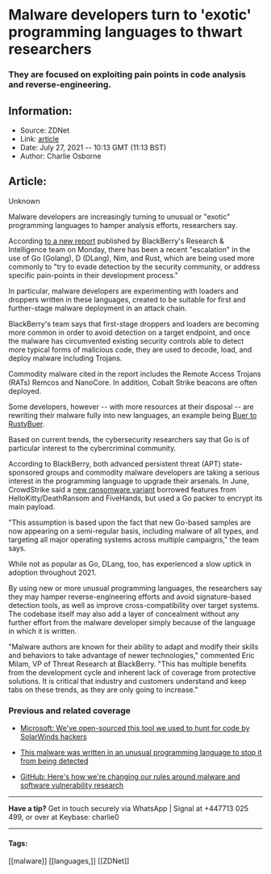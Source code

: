 # Malware developers turn to 'exotic' programming languages to thwart researchers
### They are focused on exploiting pain points in code analysis and reverse-engineering.

## Information:
+ Source: ZDNet
+ Link: [article](https://www.zdnet.com/article/malware-developers-turn-to-exotic-programming-languages-to-thwart-researchers/)
+ Date: July 27, 2021 -- 10:13 GMT (11:13 BST)
+ Author: Charlie Osborne


## Article:
Unknown

Malware developers are increasingly turning to unusual or "exotic" programming languages to hamper analysis efforts, researchers say.  


According [to a new report](https://www.blackberry.com/us/en/forms/enterprise/report-old-dogs-new-tricks) published by BlackBerry's Research & Intelligence team on Monday, there has been a recent "escalation" in the use of Go (Golang), D (DLang), Nim, and Rust, which are being used more commonly to "try to evade detection by the security community, or address specific pain-points in their development process." 

In particular, malware developers are experimenting with loaders and droppers written in these languages, created to be suitable for first and further-stage malware deployment in an attack chain.  

BlackBerry's team says that first-stage droppers and loaders are becoming more common in order to avoid detection on a target endpoint, and once the malware has circumvented existing security controls able to detect more typical forms of malicious code, they are used to decode, load, and deploy malware including Trojans.  

Commodity malware cited in the report includes the Remote Access Trojans (RATs) Remcos and NanoCore. In addition, Cobalt Strike beacons are often deployed.  

Some developers, however -- with more resources at their disposal -- are rewriting their malware fully into new languages, an example being [Buer to RustyBuer](https://www.proofpoint.com/uk/blog/threat-insight/new-variant-buer-loader-written-rust).

Based on current trends, the cybersecurity researchers say that Go is of particular interest to the cybercriminal community.  






According to BlackBerry, both advanced persistent threat (APT) state-sponsored groups and commodity malware developers are taking a serious interest in the programming language to upgrade their arsenals. In June, CrowdStrike said a [new ransomware variant](https://www.zdnet.com/article/this-new-malware-highlights-widespread-adoption-of-golang-language-by-cyberattackers/) borrowed features from HelloKitty/DeathRansom and FiveHands, but used a Go packer to encrypt its main payload. 

"This assumption is based upon the fact that new Go-based samples are now appearing on a semi-regular basis, including malware of all types, and targeting all major operating systems across multiple campaigns," the team says.  

While not as popular as Go, DLang, too, has experienced a slow uptick in adoption throughout 2021. 

By using new or more unusual programming languages, the researchers say they may hamper reverse-engineering efforts and avoid signature-based detection tools, as well as improve cross-compatibility over target systems. The codebase itself may also add a layer of concealment without any further effort from the malware developer simply because of the language in which it is written.  

"Malware authors are known for their ability to adapt and modify their skills and behaviors to take advantage of newer technologies," commented Eric Milam, VP of Threat Research at BlackBerry. "This has multiple benefits from the development cycle and inherent lack of coverage from protective solutions. It is critical that industry and customers understand and keep tabs on these trends, as they are only going to increase."

###  Previous and related coverage

* [Microsoft: We've open-sourced this tool we used to hunt for code by SolarWinds hackers](https://www.zdnet.com/article/microsoft-weve-open-sourced-this-tool-we-used-to-hunt-for-code-by-solarwinds-hackers/)  

* [This malware was written in an unusual programming language to stop it from being detected](https://www.zdnet.com/article/this-malware-was-written-in-an-unusual-programming-language-to-stop-it-from-being-detected/)  

* [GitHub: Here's how we're changing our rules around malware and software vulnerability research](https://www.zdnet.com/article/github-heres-how-were-changing-our-rules-around-malware-and-software-vulnerability-research/)  




---

**Have a tip?** Get in touch securely via WhatsApp | Signal at +447713 025 499, or over at Keybase: charlie0



---





#### Tags:
[[malware]] [[languages,]] [[ZDNet]]
